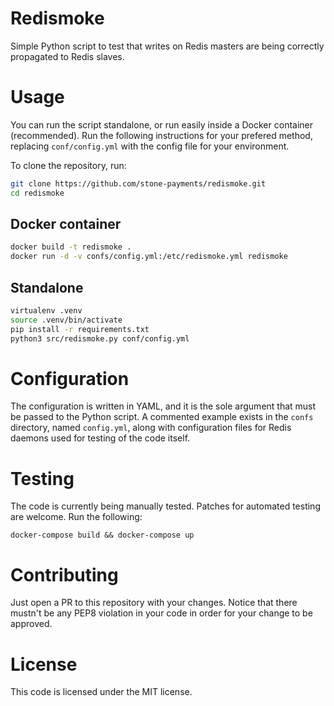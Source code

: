 Redismoke
=========
Simple Python script to test that writes on Redis masters are being correctly
propagated to Redis slaves.

# Usage
You can run the script standalone, or run easily inside a Docker container
(recommended). Run the following instructions for your prefered method,
replacing `conf/config.yml` with the config file for your environment.

To clone the repository, run:
```bash
git clone https://github.com/stone-payments/redismoke.git
cd redismoke
```

## Docker container
```bash
docker build -t redismoke .
docker run -d -v confs/config.yml:/etc/redismoke.yml redismoke
```

## Standalone
```bash
virtualenv .venv
source .venv/bin/activate
pip install -r requirements.txt
python3 src/redismoke.py conf/config.yml
```

# Configuration
The configuration is written in YAML, and it is the sole argument that must be
passed to the Python script. A commented example exists in the `confs`
directory, named `config.yml`, along with configuration files for Redis daemons
used for testing of the code itself.

# Testing
The code is currently being manually tested. Patches for automated testing are
welcome. Run the following:
```
docker-compose build && docker-compose up
```

# Contributing
Just open a PR to this repository with your changes. Notice that there mustn't
be any PEP8 violation in your code in order for your change to be approved.

# License
This code is licensed under the MIT license.
